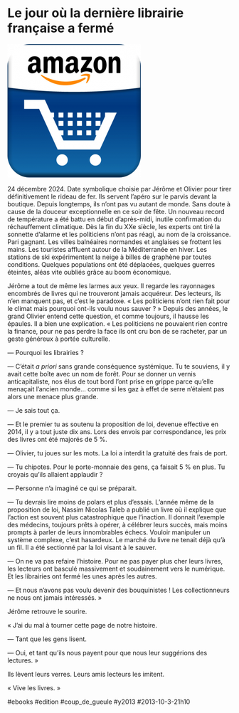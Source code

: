 # Le jour où la dernière librairie française a fermé

![](_i/amazon-app-logo11.png)

24 décembre 2024. Date symbolique choisie par Jérôme et Olivier pour tirer définitivement le rideau de fer. Ils servent l’apéro sur le parvis devant la boutique. Depuis longtemps, ils n’ont pas vu autant de monde. Sans doute à cause de la douceur exceptionnelle en ce soir de fête. Un nouveau record de température a été battu en début d’après-midi, inutile confirmation du réchauffement climatique. Dès la fin du XXe siècle, les experts ont tiré la sonnette d’alarme et les politiciens n’ont pas réagi, au nom de la croissance. Pari gagnant. Les villes balnéaires normandes et anglaises se frottent les mains. Les touristes affluent autour de la Méditerranée en hiver. Les stations de ski expérimentent la neige à billes de graphène par toutes conditions. Quelques populations ont été déplacées, quelques guerres éteintes, aléas vite oubliés grâce au boom économique.

Jérôme a tout de même les larmes aux yeux. Il regarde les rayonnages encombrés de livres qui ne trouveront jamais acquéreur. Des lecteurs, ils n’en manquent pas, et c’est le paradoxe. « Les politiciens n’ont rien fait pour le climat mais pourquoi ont-ils voulu nous sauver ? » Depuis des années, le grand Olivier entend cette question, et comme toujours, il hausse les épaules. Il a bien une explication. « Les politiciens ne pouvaient rien contre la finance, pour ne pas perdre la face ils ont cru bon de se racheter, par un geste généreux à portée culturelle.

— Pourquoi les librairies ?

— C’était *a priori* sans grande conséquence systémique. Tu te souviens, il y avait cette boîte avec un nom de forêt. Pour se donner un vernis anticapitaliste, nos élus de tout bord l’ont prise en grippe parce qu’elle menaçait l’ancien monde… comme si les gaz à effet de serre n’étaient pas alors une menace plus grande.

— Je sais tout ça.

— Et le premier tu as soutenu la proposition de loi, devenue effective en 2014, il y a tout juste dix ans. Lors des envois par correspondance, les prix des livres ont été majorés de 5 %.

— Olivier, tu joues sur les mots. La loi a interdit la gratuité des frais de port.

— Tu chipotes. Pour le porte-monnaie des gens, ça faisait 5 % en plus. Tu croyais qu’ils allaient applaudir ?

— Personne n’a imaginé ce qui se préparait.

— Tu devrais lire moins de polars et plus d’essais. L’année même de la proposition de loi, Nassim Nicolas Taleb a publié un livre où il explique que l’action est souvent plus catastrophique que l’inaction. Il donnait l’exemple des médecins, toujours prêts à opérer, à célébrer leurs succès, mais moins prompts à parler de leurs innombrables échecs. Vouloir manipuler un système complexe, c’est hasardeux. Le marché du livre ne tenait déjà qu’à un fil. Il a été sectionné par la loi visant à le sauver.

— On ne va pas refaire l’histoire. Pour ne pas payer plus cher leurs livres, les lecteurs ont basculé massivement et soudainement vers le numérique. Et les librairies ont fermé les unes après les autres.

— Et nous n’avons pas voulu devenir des bouquinistes ! Les collectionneurs ne nous ont jamais intéressés. »

Jérôme retrouve le sourire.

« J’ai du mal à tourner cette page de notre histoire.

— Tant que les gens lisent.

— Oui, et tant qu’ils nous payent pour que nous leur suggérions des lectures. »

Ils lèvent leurs verres. Leurs amis lecteurs les imitent.

« Vive les livres. »



#ebooks #edition #coup_de_gueule #y2013 #2013-10-3-21h10
